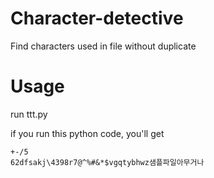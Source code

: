 # Character-detective
Find characters used in file without duplicate

# Usage
run ttt.py

if you run this python code, you'll get
```
﻿+-/5
62dfsakj\4398r7@^%#&*$vgqtybhwz샘플파일아무거나
```
